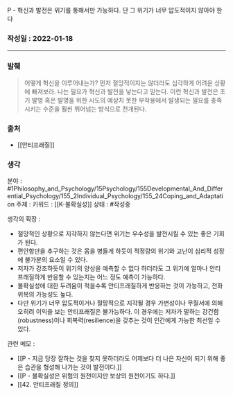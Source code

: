 P - 혁신과 발전은 위기를 통해서만 가능하다. 단 그 위기가 너무 압도적이지 않아야 한다  

### 작성일 : 2022-01-18
----
### 발췌
>어떻게 혁신을 이루어내는가? 먼저 절망적이지는 않더라도 심각하게 어려운 상황에 빠져보라. 나는 필요가 혁신과 발전을 낳는다고 믿는다. 이런 혁신과 발전은 초기 발명 혹은 발명을 위한 시도의 예상치 못한 부작용에서 발생되는 필요를 충족시키는 수준을 훨씬 뛰어넘는 방식으로 전개된다.
### 출처
- [[안티프래질]]

### 생각

분야 : #1Philosophy_and_Psychology/15Psychology/155Developmental_And_Differential_Psychology/155_2Individual_Psychology/155_24Coping_and_Adaptation
주제 :
키워드 : [[K-불확실성]]
상태 : #작성중 

생각의 확장 :
- 절망적인 상황으로 지각하지 않는다면 위기는 우수성을 발전시킬 수 있는 좋은 기회가 된다.
- 편안함만을 추구하는 것은 몸을 병들게 하듯이 적정량의 위기와 고난이 심리적 성장에 불가분의 요소일 수 있다.
- 저자가 강조하듯이 위기의 양상을 예측할 수 없다 하더라도 그 위기에 얼마나 안티프래질하게 반응할 수 있는지는 어느 정도 예측이 가능하다.
- 불확실성에 대한 두려움이 적을수록 안티프래질하게 반응하는 것이 가능하고, 전화위복의 가능성도 높다.
- 다만 위기가 너무 압도적이거나 절망적으로 지각될 경우 가변성이나 무질서에 의해 오히려 이익을 보는 안티프래질은 불가능하다. 이 경우에는 저자가 말하는 강건함(robustness)이나 회복력(resilience)을 갖추는 것이 인간에게 가능한 최선일 수 있다.


관련 메모 : 
- [[P - 지금 당장 잘하는 것을 찾지 못하더라도 어제보다 더 나은 자신이 되기 위해 좋은 습관을 형성해 나가는 것이 발전이다.]]
- [[P - 불확실성은 위험의 원천이지만 보상의 원천이기도 하다.]]
- [[42. 안티프래질 정의]]
